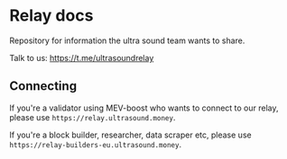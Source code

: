 # Relay docs

Repository for information the ultra sound team wants to share.

Talk to us: https://t.me/ultrasoundrelay


## Connecting

If you're a validator using MEV-boost who wants to connect to our relay, please use `https://relay.ultrasound.money`.

If you're a block builder, researcher, data scraper etc, please use `https://relay-builders-eu.ultrasound.money`.
